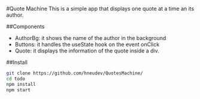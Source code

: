 #Quote Machine
This is a simple app that displays one quote at a time an its author.

##Components
- AuthorBg: it shows the name of the author in the background 
- Buttons: it handles the useState hook on the event onClick
- Quote: it displays the information of the quote inside a div.

##Install

```bash
git clone https://github.com/hneudev/QuotesMachine/
cd todo
npm install
npm start
```

